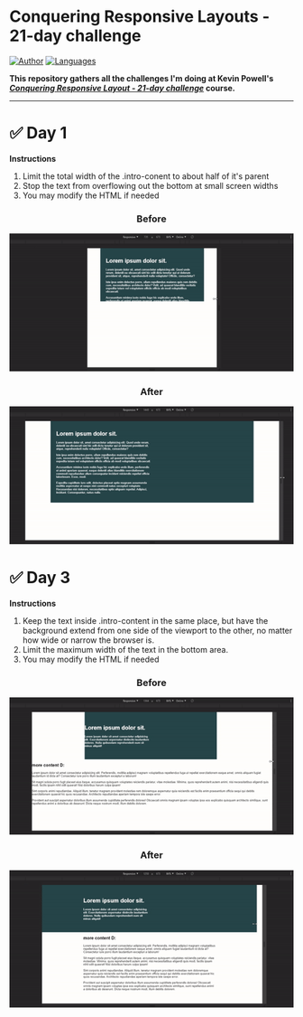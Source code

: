 # Conquering Responsive Layouts - 21-day challenge 

[![Author](https://img.shields.io/badge/author-paulodelia-important?style=flat-square)](https://github.com/paulodelia)
[![Languages](https://img.shields.io/github/languages/count/paulodelia/conquering-responsive-layouts?color=important&style=flat-square)](#)

**This repository gathers all the challenges I'm doing at Kevin Powell's *[Conquering Responsive Layout - 21-day challenge](https://courses.kevinpowell.co/conquering-responsive-layouts)* course.**

---

# :white_check_mark: Day 1

**Instructions**
1) Limit the total width of
   the .intro-conent to about half
   of it's parent
2) Stop the text from overflowing
   out the bottom at small screen
   widths
3) You may modify the HTML if needed

<h3 align="center">Before</h3> 
<p align="center"><img src="day-1/before-day-1.gif?raw=true"/></p>

<h3 align="center">After</h3> 
<p align="center"><img src="day-1/after-day-1.gif?raw=true"/></p>

# :white_check_mark: Day 3

**Instructions**
1) Keep the text inside .intro-content
   in the same place, but have the background
   extend from one side of the viewport
   to the other, no matter how wide or narrow
   the browser is.
2) Limit the maximum width of the text in the
   bottom area.
3) You may modify the HTML if needed

<h3 align="center">Before</h3>
<p align="center"><img src="day-3/before-day-3.gif?raw=true"/></p>

<h3 align="center">After</h3>
<p align="center"><img src="day-3/after-day-3.gif?raw=true"/></p>
